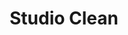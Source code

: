 ---
order: 5
title: Studio Clean
description: Studio Clean is a project built with 11ty and Nunjucks, focusing on clean, efficient web design. The project demonstrates the use of static site generation along with modern HTML and CSS.
live: https://studio-clean.onrender.com/
repo: https://github.com/pgm-benobira/studio-clean
projectTags:
    - 11ty
    - Nunjucks
    - HTML
    - CSS
thumbnail: studio-clean.webp
---
